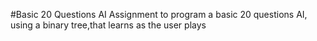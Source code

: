 #Basic 20 Questions AI
Assignment to program a basic 20 questions AI, using a binary tree,that learns as the user plays